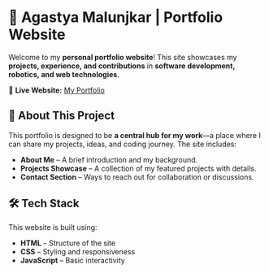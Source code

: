 # 🚀 Agastya Malunjkar | Portfolio Website  

Welcome to my **personal portfolio website**! This site showcases my **projects, experience, and contributions** in **software development, robotics, and web technologies**.  

🔗 **Live Website:** [My Portfolio](https://agm024.portfolio.vercel.app/)  


## 📜 About This Project  

This portfolio is designed to be **a central hub for my work**—a place where I can share my projects, ideas, and coding journey. The site includes:  

- **About Me** – A brief introduction and my background.  
- **Projects Showcase** – A collection of my featured projects with details.  
- **Contact Section** – Ways to reach out for collaboration or discussions.  


## 🛠 Tech Stack  

This website is built using:  

- **HTML** – Structure of the site  
- **CSS** – Styling and responsiveness  
- **JavaScript** – Basic interactivity  
